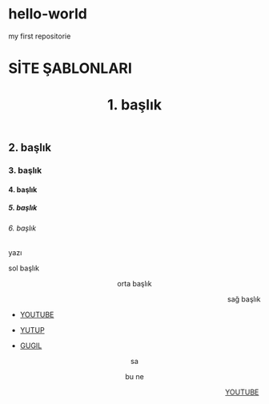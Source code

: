 # hello-world
my first  repositorie

# SİTE ŞABLONLARI

<html>
 <body>
  <header>
    <h1>
  1. başlık
   </h1>   
 </header>

<style>
#33cc33
</style>

<h2>
2. başlık
</h2>

<h3>
3. başlık
</h3>

<h4>
4. başlık
</h4>

<h5>
5. başlık
</h5>

<h6>
6. başlık
</h6>

<text>
yazı
</text>

<p align="left">
sol başlık
</p>

<p align="center">
orta başlık
</p> 

<p align="right">
sağ başlık
<p>

<nav>
 <ul>
  <li>
   <a href="https://www.youtube.com" link="blue" alink="blue" vlink="green">YOUTUBE </a>
  </li>
 </li>
</nav>

<nav>
 <ul>
  <li>
   <a href="https://www.youtube.com">YUTUP</a>
  </li>
 </ul>
</nav>

<nav>
 <ul>
  <li>
   <a href="https://www.google.com">GUGIL</a>
  </li>
 </ul>
</nav>
 
<center>
sa
</center>

<center>
 <p>
bu ne
 </p> 
</center>
 
<marquee behavior="alternate">
 <a href="https://www.youtube.com" link="blue" alink="blue" vlink="green">YOUTUBE </a>
</marquee>
<body>
